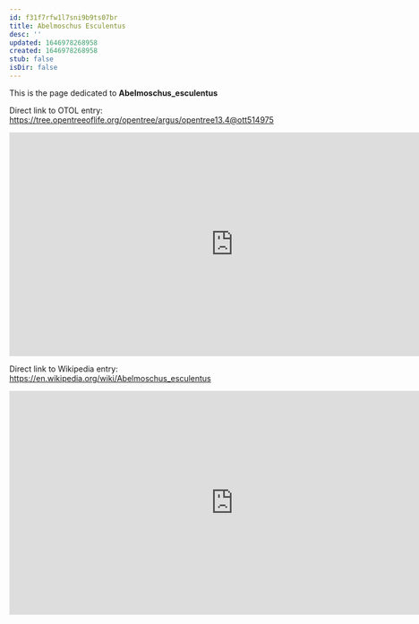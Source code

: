 ```yaml
---
id: f31f7rfw1l7sni9b9ts07br
title: Abelmoschus Esculentus
desc: ''
updated: 1646978268958
created: 1646978268958
stub: false
isDir: false
---
```

This is the page dedicated to **Abelmoschus_esculentus**


Direct link to OTOL entry: https://tree.opentreeoflife.org/opentree/argus/opentree13.4@ott514975



<html>
    <body>
    <iframe src="https://tree.opentreeoflife.org/opentree/argus/opentree13.4@ott514975"
    width="800" height="400" frameborder="0" allowfullscreen> </iframe>
    </body>
</html>
    


Direct link to Wikipedia entry: https://en.wikipedia.org/wiki/Abelmoschus_esculentus



<html>
    <body>
    <iframe src="https://en.wikipedia.org/wiki/Abelmoschus_esculentus"
    width="800" height="400" frameborder="0" allowfullscreen> </iframe>
    </body>
</html>
    
